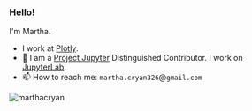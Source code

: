 ### Hello!

I'm Martha.

- I work at [Plotly](https://plotly.com/).
- 🔭 I am a [Project Jupyter](https://jupyter.org/) Distinguished Contributor. I work on [JupyterLab](https://jupyterlab.readthedocs.io/en/stable/).
- 📫 How to reach me: `martha.cryan326`@`gmail.com`
<img src="https://github-readme-stats.vercel.app/api?username=marthacryan&show_icons=true&locale=en&theme=dark" alt="marthacryan" />
